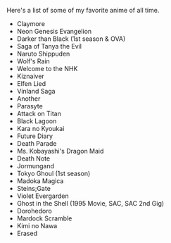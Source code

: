 Here's a list of some of my favorite anime of all time.

* Claymore
* Neon Genesis Evangelion
* Darker than Black (1st season & OVA)
* Saga of Tanya the Evil
* Naruto Shippuden
* Wolf's Rain
* Welcome to the NHK
* Kiznaiver
* Elfen Lied
* Vinland Saga
* Another
* Parasyte
* Attack on Titan
* Black Lagoon
* Kara no Kyoukai
* Future Diary
* Death Parade
* Ms. Kobayashi's Dragon Maid
* Death Note
* Jormungand
* Tokyo Ghoul (1st season)
* Madoka Magica
* Steins;Gate
* Violet Evergarden
* Ghost in the Shell (1995 Movie, SAC, SAC 2nd Gig)
* Dorohedoro
* Mardock Scramble
* Kimi no Nawa
* Erased
